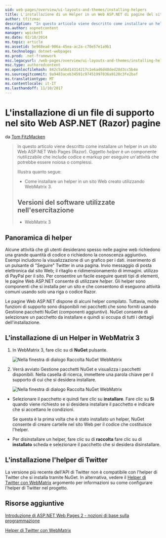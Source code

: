 ```yaml
---
uid: web-pages/overview/ui-layouts-and-themes/installing-helpers
title: L'installazione di un Helper in un Web ASP.NET di pagine del sito (Razor) | Documenti Microsoft
author: tfitzmac
description: "In questo articolo viene descritto come installare un helper in un sito Web ASP.NET Web Pages (Razor). Un helper è un componente riutilizzabile che include codice e markup per..."
ms.author: aspnetcontent
manager: wpickett
ms.date: 02/18/2014
ms.topic: article
ms.assetid: 5e968ead-906a-45ea-ac2a-c70e57e1a9b1
ms.technology: dotnet-webpages
ms.prod: .net-framework
msc.legacyurl: /web-pages/overview/ui-layouts-and-themes/installing-helpers
msc.type: authoredcontent
ms.openlocfilehash: 842c5a56d14314217c1e6ad6d48ded28d3cc5b4e
ms.sourcegitcommit: 9a9483aceb34591c97451997036a9120c3fe2baf
ms.translationtype: MT
ms.contentlocale: it-IT
ms.lasthandoff: 11/10/2017
---
```

<a name="installing-a-helper-in-an-aspnet-web-pages-razor-site"></a>L'installazione di un file di supporto nel sito Web ASP.NET (Razor) pagine
====================
da [Tom FitzMacken](https://github.com/tfitzmac)

> In questo articolo viene descritto come installare un helper in un sito Web ASP.NET Web Pages (Razor). Oggetto *helper* è un componente riutilizzabile che include codice e markup per eseguire un'attività che potrebbe essere noiosa o complessi.
> 
> Illustra quanto segue:
> 
> - Come installare un helper in un sito Web creato utilizzando WebMatrix 3.
>   
> 
> ## <a name="software-versions-used-in-the-tutorial"></a>Versioni del software utilizzate nell'esercitazione
> 
> 
> - WebMatrix 3


## <a name="overview-of-helpers"></a>Panoramica di helper

Alcune attività che gli utenti desiderano spesso nelle pagine web richiedono una grande quantità di codice o richiedono la conoscenza aggiuntivo. Esempi includono la visualizzazione di un grafico per i dati. inserimento di un pulsante di "Seguire" Twitter in una pagina. Invio messaggio di posta elettronica dal sito Web; il ritaglio e ridimensionamento di immagini. utilizzo di PayPal per il sito. Per consentire un facile eseguire questi tipi di elementi, le pagine Web ASP.NET consente di utilizzare *helper*. Gli helper sono componenti che si installa per un sito e che consentono di eseguono attività comuni usando solo una riga o codice Razor.

Le pagine Web ASP.NET dispone di alcuni helper compilato. Tuttavia, molte funzioni di supporto sono disponibili nei pacchetti che sono forniti usando Gestione pacchetti NuGet (componenti aggiuntivi). NuGet consente di selezionare un pacchetto da installare e quindi si occupa di tutti i dettagli dell'installazione.

## <a name="installing-a-helper-in-webmatrix-3"></a>L'installazione di un Helper in WebMatrix 3

1. In WebMatrix 3, fare clic su di **NuGet** pulsante.

    ![Nella finestra di dialogo Raccolta NuGet WebMatrix](installing-helpers/_static/image1.png)
2. Verrà avviato Gestione pacchetti NuGet e visualizza i pacchetti disponibili. Nella casella di ricerca, immettere una parola chiave per il supporto di cui che si desidera installare.

    ![Nella finestra di dialogo Raccolta NuGet WebMatrix](installing-helpers/_static/image2.png)
- Selezionare il pacchetto e quindi fare clic su **installare**. Fare clic su **Sì** quando viene richiesto se si desidera installare il pacchetto e indicare che si accettano le condizioni.

    Se questa è la prima volta che è stato installato un helper, NuGet consente di creare cartelle nel sito Web per il codice che costituisce l'helper.
- Per disinstallare un helper, fare clic su di **raccolta** fare clic su di **installato** scheda e selezionare il pacchetto che si desidera disinstallare.

## <a name="installing-the-twitter-helper"></a>L'installazione l'helper di Twitter

La versione più recente dell'API di Twitter non è compatibile con l'helper di Twitter che si installa tramite NuGet. In alternativa, vedere il [Helper di Twitter con WebMatrix](twitter-helper.md) argomento per informazioni su come configurare l'helper di Twitter nel progetto.

<a id="Additional_Resources"></a>
## <a name="additional-resources"></a>Risorse aggiuntive


[Introduzione di ASP.NET Web Pages 2 - nozioni di base sulla programmazione](../getting-started/introducing-razor-syntax-c.md)

[Helper di Twitter con WebMatrix](twitter-helper.md)
